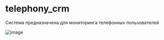 # telephony_crm
Система предназначена для мониторинга телефонных пользователей 

![image](https://user-images.githubusercontent.com/56764407/188855911-fbf3c5c5-2df5-4970-adfb-19aee4f3d3b5.png) 

